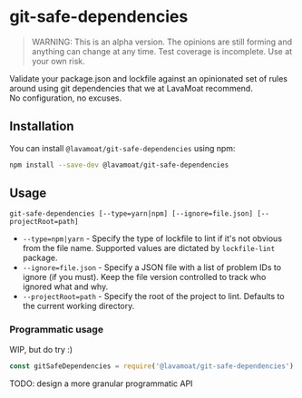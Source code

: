 # git-safe-dependencies

> WARNING: This is an alpha version. The opinions are still forming and anything can change at any time. Test coverage is incomplete. Use at your own risk.

Validate your package.json and lockfile against an opinionated set of rules around using git dependencies that we at LavaMoat recommend.  
No configuration, no excuses.

## Installation

You can install `@lavamoat/git-safe-dependencies` using npm:

```sh
npm install --save-dev @lavamoat/git-safe-dependencies
```

## Usage

```
git-safe-dependencies [--type=yarn|npm] [--ignore=file.json] [--projectRoot=path]
```

- `--type=npm|yarn` - Specify the type of lockfile to lint if it's not obvious from the file name. Supported values are dictated by `lockfile-lint` package.
- `--ignore=file.json` - Specify a JSON file with a list of problem IDs to ignore (if you must). Keep the file version controlled to track who ignored what and why.
- `--projectRoot=path` - Specify the root of the project to lint. Defaults to the current working directory.

### Programmatic usage

WIP, but do try :)

```js
const gitSafeDependencies = require('@lavamoat/git-safe-dependencies')
```

TODO: design a more granular programmatic API
